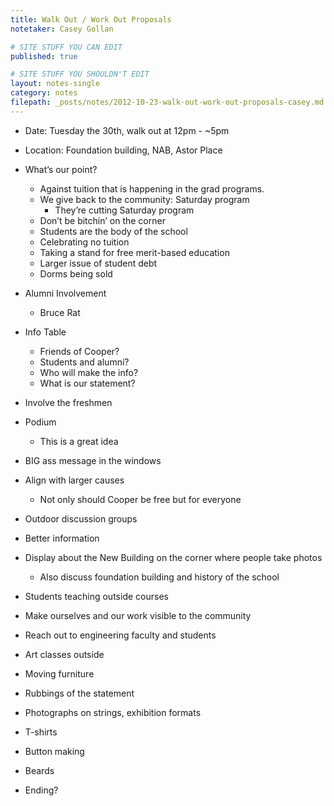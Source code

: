 ```yaml
---
title: Walk Out / Work Out Proposals
notetaker: Casey Gollan

# SITE STUFF YOU CAN EDIT
published: true

# SITE STUFF YOU SHOULDN'T EDIT
layout: notes-single
category: notes
filepath: _posts/notes/2012-10-23-walk-out-work-out-proposals-casey.md
---
```


- Date: Tuesday the 30th, walk out at 12pm - ~5pm
- Location: Foundation building, NAB, Astor Place
- What’s our point?
	- Against tuition that is happening in the grad programs.
	- We give back to the community: Saturday program
		- They’re cutting Saturday program
	- Don’t be bitchin’ on the corner
	- Students are the body of the school
	- Celebrating no tuition
	- Taking a stand for free merit-based education
	- Larger issue of student debt
	- Dorms being sold
- Alumni Involvement
	- Bruce Rat
- Info Table
	- Friends of Cooper?
	- Students and alumni?
	- Who will make the info?
	- What is our statement?
- Involve the freshmen
- Podium
	- This is a great idea

- BIG ass message in the windows
- Align with larger causes
	- Not only should Cooper be free but for everyone
- Outdoor discussion groups
- Better information
- Display about the New Building on the corner where people take photos
	- Also discuss foundation building and history of the school
- Students teaching outside courses
- Make ourselves and our work visible to the community
- Reach out to engineering faculty and students
- Art classes outside
- Moving furniture
- Rubbings of the statement
- Photographs on strings, exhibition formats
- T-shirts
- Button making
- Beards
- Ending?